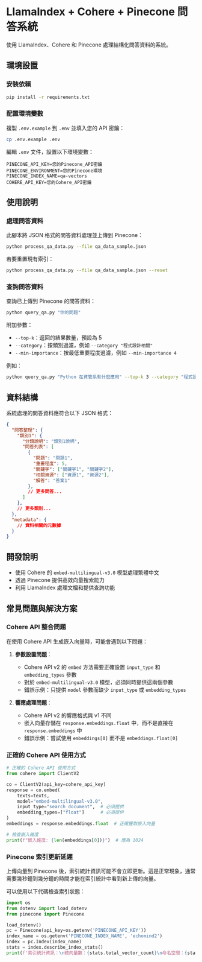 # LlamaIndex + Cohere + Pinecone 問答系統

使用 LlamaIndex、Cohere 和 Pinecone 處理結構化問答資料的系統。

## 環境設置

### 安裝依賴

```bash
pip install -r requirements.txt
```

### 配置環境變數

複製 `.env.example` 到 `.env` 並填入您的 API 密鑰：

```bash
cp .env.example .env
```

編輯 `.env` 文件，設置以下環境變數：

```
PINECONE_API_KEY=您的Pinecone_API密鑰
PINECONE_ENVIRONMENT=您的Pinecone環境
PINECONE_INDEX_NAME=qa-vectors
COHERE_API_KEY=您的Cohere_API密鑰
```

## 使用說明

### 處理問答資料

此腳本將 JSON 格式的問答資料處理並上傳到 Pinecone：

```bash
python process_qa_data.py --file qa_data_sample.json
```

若要重置現有索引：

```bash
python process_qa_data.py --file qa_data_sample.json --reset
```

### 查詢問答資料

查詢已上傳到 Pinecone 的問答資料：

```bash
python query_qa.py "你的問題"
```

附加參數：

- `--top-k`：返回的結果數量，預設為 5
- `--category`：按類別過濾，例如 `--category "程式設計相關"`
- `--min-importance`：按最低重要程度過濾，例如 `--min-importance 4`

例如：

```bash
python query_qa.py "Python 在資管系有什麼應用" --top-k 3 --category "程式設計相關"
```

## 資料結構

系統處理的問答資料應符合以下 JSON 格式：

```json
{
  "問答整理": {
    "類別1": {
      "分類說明": "類別1說明",
      "問答列表": [
        {
          "問題": "問題1",
          "重要程度": 5,
          "關鍵字": ["關鍵字1", "關鍵字2"],
          "相關資源": ["資源1", "資源2"],
          "解答": "答案1"
        },
        // 更多問答...
      ]
    },
    // 更多類別...
  },
  "metadata": {
    // 資料相關的元數據
  }
}
```

## 開發說明

- 使用 Cohere 的 `embed-multilingual-v3.0` 模型處理繁體中文
- 透過 Pinecone 提供高效向量搜索能力
- 利用 LlamaIndex 處理文檔和提供查詢功能 

## 常見問題與解決方案

### Cohere API 整合問題

在使用 Cohere API 生成嵌入向量時，可能會遇到以下問題：

1. **參數設置問題**：
   - Cohere API v2 的 `embed` 方法需要正確設置 `input_type` 和 `embedding_types` 參數
   - 對於 `embed-multilingual-v3.0` 模型，必須同時提供這兩個參數
   - 錯誤示例：只提供 `model` 參數而缺少 `input_type` 或 `embedding_types`

2. **響應處理問題**：
   - Cohere API v2 的響應格式與 v1 不同
   - 嵌入向量存儲在 `response.embeddings.float` 中，而不是直接在 `response.embeddings` 中
   - 錯誤示例：嘗試使用 `embeddings[0]` 而不是 `embeddings.float[0]`

### 正確的 Cohere API 使用方式

```python
# 正確的 Cohere API 使用方式
from cohere import ClientV2

co = ClientV2(api_key=cohere_api_key)
response = co.embed(
    texts=texts,
    model="embed-multilingual-v3.0",
    input_type="search_document",  # 必須提供
    embedding_types=["float"]      # 必須提供
)
embeddings = response.embeddings.float  # 正確獲取嵌入向量

# 檢查嵌入維度
print(f"嵌入維度: {len(embeddings[0])}")  # 應為 1024
```

### Pinecone 索引更新延遲

上傳向量到 Pinecone 後，索引統計資訊可能不會立即更新。這是正常現象，通常需要幾秒鐘到幾分鐘的時間才能在索引統計中看到新上傳的向量。

可以使用以下代碼檢查索引狀態：

```python
import os
from dotenv import load_dotenv
from pinecone import Pinecone

load_dotenv()
pc = Pinecone(api_key=os.getenv('PINECONE_API_KEY'))
index_name = os.getenv('PINECONE_INDEX_NAME', 'echomind2')
index = pc.Index(index_name)
stats = index.describe_index_stats()
print(f'索引統計資訊：\n總向量數：{stats.total_vector_count}\n命名空間：{stats.namespaces}')